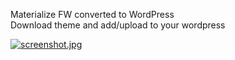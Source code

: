 
Materialize FW converted to WordPress<br />
Download theme and add/upload to your wordpress<br />

[![screenshot.jpg](https://s25.postimg.cc/ple0t2hpr/screenshot.jpg)](https://postimg.cc/image/fbblttru3/)
